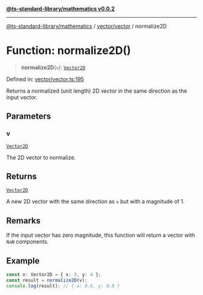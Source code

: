 [**@ts-standard-library/mathematics v0.0.2**](../../../README.md)

***

[@ts-standard-library/mathematics](../../../README.md) / [vector/vector](../README.md) / normalize2D

# Function: normalize2D()

> **normalize2D**(`v`): [`Vector2D`](../type-aliases/Vector2D.md)

Defined in: [vector/vector.ts:195](https://github.com/gabaudette/ts-stdlib/blob/725aff52e6f28b9942b278b955914b3ace9f325c/packages/mathematics/src/vector/vector.ts#L195)

Returns a normalized (unit length) 2D vector in the same direction as the input vector.

## Parameters

### v

[`Vector2D`](../type-aliases/Vector2D.md)

The 2D vector to normalize.

## Returns

[`Vector2D`](../type-aliases/Vector2D.md)

A new 2D vector with the same direction as `v` but with a magnitude of 1.

## Remarks

If the input vector has zero magnitude, this function will return a vector with `NaN` components.

## Example

```ts
const v: Vector2D = { x: 3, y: 4 };
const result = normalize2D(v);
console.log(result); // { x: 0.6, y: 0.8 }
```
